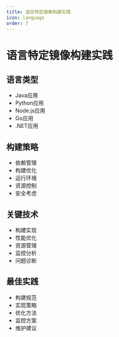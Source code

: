 ```yaml
---
title: 语言特定镜像构建实践
icon: language
order: 7
---
```


# 语言特定镜像构建实践

## 语言类型
- Java应用
- Python应用
- Node.js应用
- Go应用
- .NET应用

## 构建策略
- 依赖管理
- 构建优化
- 运行环境
- 资源控制
- 安全考虑

## 关键技术
- 构建实现
- 性能优化
- 资源管理
- 监控分析
- 问题诊断

## 最佳实践
- 构建规范
- 实现策略
- 优化方法
- 监控方案
- 维护建议
